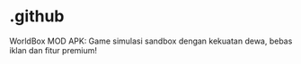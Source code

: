 # .github
WorldBox MOD APK: Game simulasi sandbox dengan kekuatan dewa, bebas iklan dan fitur premium!
